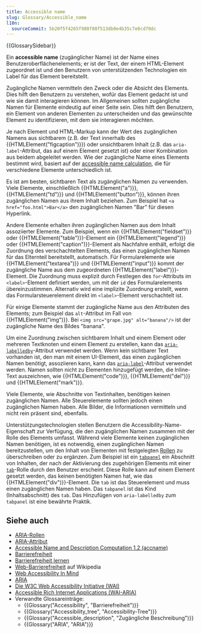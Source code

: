 ```yaml
---
title: Accessible name
slug: Glossary/Accessible_name
l10n:
  sourceCommit: 5b20f5f4265f988f80f513db0e4b35c7e0cd70dc
---
```


{{GlossarySidebar}}

Ein **accessible name** (zugänglicher Name) ist der Name eines Benutzeroberflächenelements; er ist der Text, der einem HTML-Element zugeordnet ist und den Benutzern von unterstützenden Technologien ein Label für das Element bereitstellt.

Zugängliche Namen vermitteln den Zweck oder die Absicht des Elements. Dies hilft den Benutzern zu verstehen, wofür das Element gedacht ist und wie sie damit interagieren können. Im Allgemeinen sollten zugängliche Namen für Elemente eindeutig auf einer Seite sein. Dies hilft den Benutzern, ein Element von anderen Elementen zu unterscheiden und das gewünschte Element zu identifizieren, mit dem sie interagieren möchten.

Je nach Element und HTML-Markup kann der Wert des zugänglichen Namens aus sichtbarem (z.B. der Text innerhalb des {{HTMLElement("figcaption")}}) oder unsichtbarem Inhalt (z.B. das `aria-label`-Attribut, das auf einem Element gesetzt ist) oder einer Kombination aus beidem abgeleitet werden. Wie der zugängliche Name eines Elements bestimmt wird, basiert auf der [accessible name calculation](https://www.w3.org/WAI/ARIA/apg/practices/names-and-descriptions/#name_calculation), die für verschiedene Elemente unterschiedlich ist.

Es ist am besten, sichtbaren Text als zugänglichen Namen zu verwenden. Viele Elemente, einschließlich {{HTMLElement("a")}}, {{HTMLElement("td")}} und {{HTMLElement("button")}}, können ihren zugänglichen Namen aus ihrem Inhalt beziehen. Zum Beispiel hat `<a href="foo.html">Bar</a>` den zugänglichen Namen "Bar" für diesen Hyperlink.

Andere Elemente erhalten ihren zugänglichen Namen aus dem Inhalt assoziierter Elemente. Zum Beispiel, wenn ein {{HTMLElement("fieldset")}} oder {{HTMLElement("table")}}-Element ein {{HTMLElement("legend")}} oder {{HTMLElement("caption")}}-Element als Nachfahre enthält, erfolgt die Zuordnung des verschachtelten Elements, das einen zugänglichen Namen für das Elternteil bereitstellt, automatisch. Für Formularelemente wie {{HTMLElement("textarea")}} und {{HTMLElement("input")}} kommt der zugängliche Name aus dem zugeordneten {{HTMLElement("label")}}-Element. Die Zuordnung muss explizit durch Festlegen des `for`-Attributs im `<label>`-Element definiert werden, um mit der `id` des Formularelements übereinzustimmen. Alternativ wird eine implizite Zuordnung erstellt, wenn das Formularsteuerelement direkt im `<label>`-Element verschachtelt ist.

Für einige Elemente stammt der zugängliche Name aus den Attributen des Elements; zum Beispiel das `alt`-Attribut im Fall von {{HTMLElement("img")}}. Bei `<img src="grape.jpg" alt="banana"/>` ist der zugängliche Name des Bildes "banana".

Um eine Zuordnung zwischen sichtbarem Inhalt und einem Element oder mehreren Textknoten und einem Element zu erstellen, kann das [`aria-labelledby`](/de/docs/Web/Accessibility/ARIA/Attributes/aria-labelledby)-Attribut verwendet werden. Wenn kein sichtbarer Text vorhanden ist, den man mit einem UI-Element, das einen zugänglichen Namen benötigt, assoziieren kann, kann das [`aria-label`](/de/docs/Web/Accessibility/ARIA/Attributes/aria-label)-Attribut verwendet werden. Namen sollten nicht zu Elementen hinzugefügt werden, die Inline-Text auszeichnen, wie {{HTMLElement("code")}}, {{HTMLElement("del")}} und {{HTMLElement("mark")}}.

Viele Elemente, wie Abschnitte von Textinhalten, benötigen keinen zugänglichen Namen. Alle Steuerelemente sollten jedoch einen zugänglichen Namen haben. Alle Bilder, die Informationen vermitteln und nicht rein präsent sind, ebenfalls.

Unterstützungstechnologien stellen Benutzern die Accessibility-Name-Eigenschaft zur Verfügung, die den zugänglichen Namen zusammen mit der Rolle des Elements umfasst. Während viele Elemente keinen zugänglichen Namen benötigen, ist es notwendig, einen zugänglichen Namen bereitzustellen, um den Inhalt von Elementen mit festgelegten [Rollen](/de/docs/Web/Accessibility/ARIA/Roles) zu überschreiben oder zu ergänzen. Zum Beispiel ist ein [`tabpanel`](/de/docs/Web/Accessibility/ARIA/Roles/tabpanel_role) ein Abschnitt von Inhalten, der nach der Aktivierung des zugehörigen Elements mit einer [`tab`](/de/docs/Web/Accessibility/ARIA/Roles/tab_role)-Rolle durch den Benutzer erscheint. Diese Rolle kann auf einem Element gesetzt werden, das keinen benötigten Namen hat, wie das {{HTMLElement("div")}}-Element. Die `tab` ist das Steuerelement und muss einen zugänglichen Namen haben. Das `tabpanel` ist das Kind (Inhaltsabschnitt) des `tab`. Das Hinzufügen von `aria-labelledby` zum `tabpanel` ist eine bewährte Praktik.

## Siehe auch

- [ARIA-Rollen](/de/docs/Web/Accessibility/ARIA/Roles)
- [ARIA-Attribut](/de/docs/Web/Accessibility/ARIA/Attributes)
- [Accessible Name and Description Computation 1.2 (accname)](https://w3c.github.io/accname/#mapping_additional_nd_description)
- [Barrierefreiheit](/de/docs/Web/Accessibility)
- [Barrierefreiheit lernen](/de/docs/Learn_web_development/Core/Accessibility)
- [Web-Barrierefreiheit](https://en.wikipedia.org/wiki/Web_accessibility) auf Wikipedia
- [Web Accessibility In Mind](https://webaim.org/)
- [ARIA](/de/docs/Web/Accessibility/ARIA)
- [Die W3C Web Accessibility Initiative (WAI)](https://www.w3.org/WAI/)
- [Accessible Rich Internet Applications (WAI-ARIA)](https://w3c.github.io/aria/)
- Verwandte Glossareinträge:
  - {{Glossary("Accessibility", "Barrierefreiheit")}}
  - {{Glossary("Accessibility_tree", "Accessibility-Tree")}}
  - {{Glossary("Accessible_description", "Zugängliche Beschreibung")}}
  - {{Glossary("ARIA", "ARIA")}}
